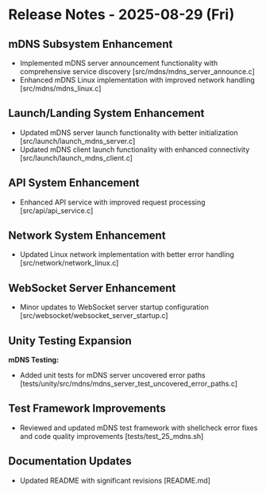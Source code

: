 # Release Notes - 2025-08-29 (Fri)

## mDNS Subsystem Enhancement

- Implemented mDNS server announcement functionality with comprehensive service discovery [src/mdns/mdns_server_announce.c]
- Enhanced mDNS Linux implementation with improved network handling [src/mdns/mdns_linux.c]

## Launch/Landing System Enhancement

- Updated mDNS server launch functionality with better initialization [src/launch/launch_mdns_server.c]
- Updated mDNS client launch functionality with enhanced connectivity [src/launch/launch_mdns_client.c]

## API System Enhancement

- Enhanced API service with improved request processing [src/api/api_service.c]

## Network System Enhancement

- Updated Linux network implementation with better error handling [src/network/network_linux.c]

## WebSocket Server Enhancement

- Minor updates to WebSocket server startup configuration [src/websocket/websocket_server_startup.c]

## Unity Testing Expansion

**mDNS Testing:**

- Added unit tests for mDNS server uncovered error paths [tests/unity/src/mdns/mdns_server_test_uncovered_error_paths.c]

## Test Framework Improvements

- Reviewed and updated mDNS test framework with shellcheck error fixes and code quality improvements [tests/test_25_mdns.sh]

## Documentation Updates

- Updated README with significant revisions [README.md]